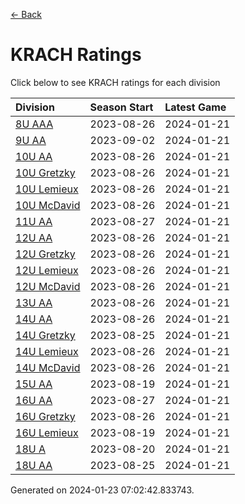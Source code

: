 [<- Back](../readme.md)
# KRACH Ratings
Click below to see KRACH ratings for each division

| Division | Season Start | Latest Game |
| :-- | :-- | :-- |
| [8U AAA](8U-AAA-ratings.md) | 2023-08-26 | 2024-01-21 |
| [9U AA](9U-AA-ratings.md) | 2023-09-02 | 2024-01-21 |
| [10U AA](10U-AA-ratings.md) | 2023-08-26 | 2024-01-21 |
| [10U Gretzky](10U-Gretzky-ratings.md) | 2023-08-26 | 2024-01-21 |
| [10U Lemieux](10U-Lemieux-ratings.md) | 2023-08-26 | 2024-01-21 |
| [10U McDavid](10U-McDavid-ratings.md) | 2023-08-26 | 2024-01-21 |
| [11U AA](11U-AA-ratings.md) | 2023-08-27 | 2024-01-21 |
| [12U AA](12U-AA-ratings.md) | 2023-08-26 | 2024-01-21 |
| [12U Gretzky](12U-Gretzky-ratings.md) | 2023-08-26 | 2024-01-21 |
| [12U Lemieux](12U-Lemieux-ratings.md) | 2023-08-26 | 2024-01-21 |
| [12U McDavid](12U-McDavid-ratings.md) | 2023-08-26 | 2024-01-21 |
| [13U AA](13U-AA-ratings.md) | 2023-08-26 | 2024-01-21 |
| [14U AA](14U-AA-ratings.md) | 2023-08-26 | 2024-01-21 |
| [14U Gretzky](14U-Gretzky-ratings.md) | 2023-08-25 | 2024-01-21 |
| [14U Lemieux](14U-Lemieux-ratings.md) | 2023-08-26 | 2024-01-21 |
| [14U McDavid](14U-McDavid-ratings.md) | 2023-08-26 | 2024-01-21 |
| [15U AA](15U-AA-ratings.md) | 2023-08-19 | 2024-01-21 |
| [16U AA](16U-AA-ratings.md) | 2023-08-27 | 2024-01-21 |
| [16U Gretzky](16U-Gretzky-ratings.md) | 2023-08-26 | 2024-01-21 |
| [16U Lemieux](16U-Lemieux-ratings.md) | 2023-08-19 | 2024-01-21 |
| [18U A](18U-A-ratings.md) | 2023-08-20 | 2024-01-21 |
| [18U AA](18U-AA-ratings.md) | 2023-08-25 | 2024-01-21 |

Generated on 2024-01-23 07:02:42.833743.
